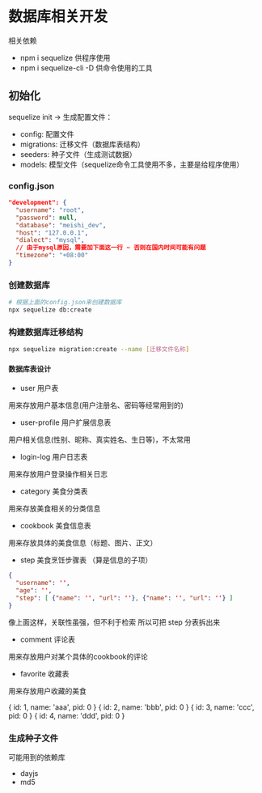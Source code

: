 # 数据库相关开发

相关依赖

- npm i sequelize 供程序使用
- npm i sequelize-cli -D 供命令使用的工具

## 初始化

sequelize init -> 生成配置文件：

- config: 配置文件
- migrations: 迁移文件（数据库表结构）
- seeders: 种子文件（生成测试数据）
- models: 模型文件（sequelize命令工具使用不多，主要是给程序使用）

### config.json

```json
"development": {
  "username": "root",
  "password": null,
  "database": "meishi_dev",
  "host": "127.0.0.1",
  "dialect": "mysql",
  // 由于mysql原因，需要加下面这一行 ~ 否则在国内时间可能有问题
  "timezone": "+08:00"
}
```

### 创建数据库

```bash
# 根据上面的config.json来创建数据库
npx sequelize db:create
```

### 构建数据库迁移结构

```bash
npx sequelize migration:create --name [迁移文件名称]
```

#### 数据库表设计

- user 用户表

用来存放用户基本信息(用户注册名、密码等经常用到的)

- user-profile 用户扩展信息表

用户相关信息(性别、昵称、真实姓名、生日等)，不太常用

- login-log 用户日志表

用来存放用户登录操作相关日志

- category 美食分类表

用来存放美食相关的分类信息

- cookbook 美食信息表

用来存放具体的美食信息（标题、图片、正文）

- step 美食烹饪步骤表 （算是信息的子项）

```json
{
  "username": '',
  "age": '',
  "step": [ {"name": '', "url": ''}, {"name": '', "url": ''} ]
}
```

像上面这样，关联性虽强，但不利于检索 所以可把 step 分表拆出来

- comment 评论表

用来存放用户对某个具体的cookbook的评论

- favorite 收藏表

用来存放用户收藏的美食

{ id: 1, name: 'aaa', pid: 0 }
{ id: 2, name: 'bbb', pid: 0 }
{ id: 3, name: 'ccc', pid: 0 }
{ id: 4, name: 'ddd', pid: 0 }

### 生成种子文件

可能用到的依赖库

- dayjs
- md5
